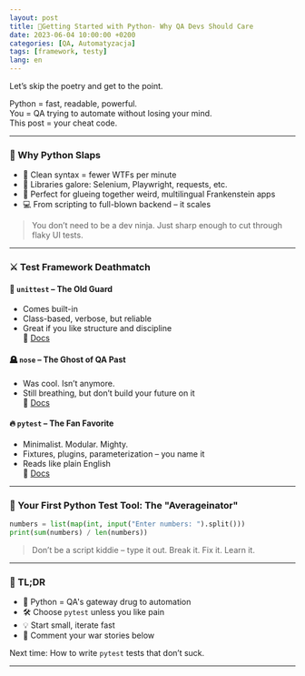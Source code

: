 ```yaml
---
layout: post
title: 🚀Getting Started with Python- Why QA Devs Should Care 
date: 2023-06-04 10:00:00 +0200
categories: [QA, Automatyzacja]
tags: [framework, testy]
lang: en
---
```

Let’s skip the poetry and get to the point.

Python = fast, readable, powerful.  
You = QA trying to automate without losing your mind.  
This post = your cheat code.  

---

### 🧠 Why Python Slaps

- 🐍 Clean syntax = fewer WTFs per minute  
- 🧰 Libraries galore: Selenium, Playwright, requests, etc.  
- 🔌 Perfect for glueing together weird, multilingual Frankenstein apps  
- 💻 From scripting to full-blown backend – it scales

> You don’t need to be a dev ninja. Just sharp enough to cut through flaky UI tests.

---

### ⚔️ Test Framework Deathmatch

#### 🧱 `unittest` – The Old Guard  
- Comes built-in  
- Class-based, verbose, but reliable  
- Great if you like structure and discipline  
📎 [Docs](https://docs.python.org/3/library/unittest.html)

#### 🪦 `nose` – The Ghost of QA Past  
- Was cool. Isn’t anymore.  
- Still breathing, but don’t build your future on it  
📎 [Docs](https://nose.readthedocs.io/)

#### 🔥 `pytest` – The Fan Favorite  
- Minimalist. Modular. Mighty.  
- Fixtures, plugins, parameterization – you name it  
- Reads like plain English  
📎 [Docs](https://docs.pytest.org/)

---

### 🧪 Your First Python Test Tool: The "Averageinator"

```python
numbers = list(map(int, input("Enter numbers: ").split()))
print(sum(numbers) / len(numbers))
```

> Don’t be a script kiddie – type it out. Break it. Fix it. Learn it.  

---

### 🧾 TL;DR

- 🐍 Python = QA's gateway drug to automation  
- 🛠️ Choose `pytest` unless you like pain  
- 💡 Start small, iterate fast  
- 💬 Comment your war stories below

Next time: How to write `pytest` tests that don’t suck.

---
